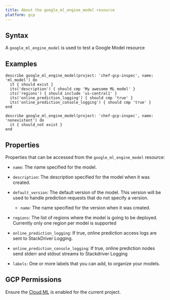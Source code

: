 ```yaml
---
title: About the google_ml_engine_model resource
platform: gcp
---
```


## Syntax
A `google_ml_engine_model` is used to test a Google Model resource

## Examples
```
describe google_ml_engine_model(project: 'chef-gcp-inspec', name: 'ml_model') do
  it { should exist }
  its('description') { should cmp 'My awesome ML model' }
  its('regions') { should include 'us-central1' }
  its('online_prediction_logging') { should cmp 'true' }
  its('online_prediction_console_logging') { should cmp 'true' }
end

describe google_ml_engine_model(project: 'chef-gcp-inspec', name: 'nonexistent') do
  it { should_not exist }
end
```

## Properties
Properties that can be accessed from the `google_ml_engine_model` resource:

  * `name`: The name specified for the model.

  * `description`: The description specified for the model when it was created.

  * `default_version`: The default version of the model. This version will be used to handle prediction requests that do not specify a version.

    * `name`: The name specified for the version when it was created.

  * `regions`: The list of regions where the model is going to be deployed. Currently only one region per model is supported

  * `online_prediction_logging`: If true, online prediction access logs are sent to StackDriver Logging.

  * `online_prediction_console_logging`: If true, online prediction nodes send stderr and stdout streams to Stackdriver Logging

  * `labels`: One or more labels that you can add, to organize your models.



## GCP Permissions

Ensure the [Cloud ML](https://console.cloud.google.com/apis/library/ml.googleapis.com) is enabled for the current project.
